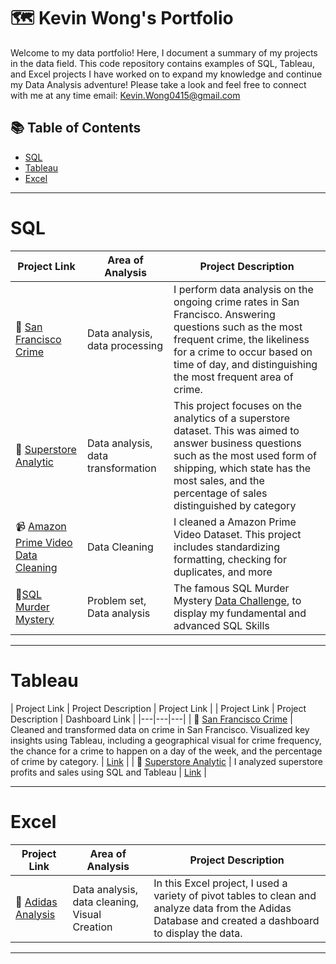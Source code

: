 # 🗺 Kevin Wong's Portfolio
Welcome to my data portfolio! Here, I document a summary of my projects in the data field. This code repository contains examples of SQL, Tableau, and Excel projects I have worked on to expand my knowledge and continue my Data Analysis adventure! Please take a look and feel free to connect with me at any time email: Kevin.Wong0415@gmail.com
## 📚 Table of Contents
- [SQL](#sql)
- [Tableau](#tableau)
- [Excel](#Excel)

***

# SQL

| Project Link | Area of Analysis | Project Description | 
|---|---|---|
| 🌉 [San Francisco Crime](https://github.com/KevinWongSF/SQL-Projects/blob/main/San%20Francisco%20Crime) | Data analysis, data processing | I perform data analysis on the ongoing crime rates in San Francisco. Answering questions such as the most frequent crime, the likeliness for a crime to occur based on time of day, and distinguishing the most frequent area of crime. | 
| 🏪 [Superstore Analytic](https://github.com/KevinWongSF/SQL-Projects/blob/main/Superstore%20Analytic) | Data analysis, data transformation | This project focuses on the analytics of a superstore dataset. This was aimed to answer business questions such as the most used form of shipping, which state has the most sales, and the percentage of sales distinguished by category | 
| 📹 [Amazon Prime Video Data Cleaning](https://github.com/KevinWongSF/SQL-Projects/blob/main/Amazon%20Prime%20Video) | Data Cleaning | I cleaned a Amazon Prime Video Dataset. This project includes standardizing formatting, checking for duplicates, and more |  
| 🔎[SQL Murder Mystery](https://github.com/KevinWongSF/SQL-Projects/blob/main/Murder%20Mystery) | Problem set, Data analysis | The famous SQL Murder Mystery [Data Challenge](https://mystery.knightlab.com/), to display my fundamental and advanced SQL Skills|  

***

# Tableau

| Project Link | Project Description | Project Link |
| Project Link | Project Description | Dashboard Link |
|---|---|---|
| 🌉 [San Francisco Crime](https://github.com/KevinWongSF/Tableau-Projects/tree/main/San%20Francisco%20Crime) | Cleaned and transformed data on crime in San Francisco. Visualized key insights using Tableau, including a geographical visual for crime frequency, the chance for a crime to happen on a day of the week, and the percentage of crime by category. | [Link](https://public.tableau.com/app/profile/kevin.wong5782/viz/SanFranciscoCrime_16912854144130/Dashboard1) |
| 🏪 [Superstore Analytic](https://github.com/KevinWongSF/Tableau-Projects/tree/main/Superstore) | I analyzed superstore profits and sales using SQL and Tableau | [Link](https://public.tableau.com/app/profile/kevin.wong5782/viz/SuperStore_16903356184670/Dashboard1) |

***


# Excel

| Project Link | Area of Analysis | Project Description | 
|---|---|---|
| 👞 [Adidas Analysis](https://github.com/KevinWongSF/Excel-Projects/tree/main/Adidas) | Data analysis, data cleaning, Visual Creation | In this Excel project, I used a variety of pivot tables to clean and analyze data from the Adidas Database and created a dashboard to display the data.

***

